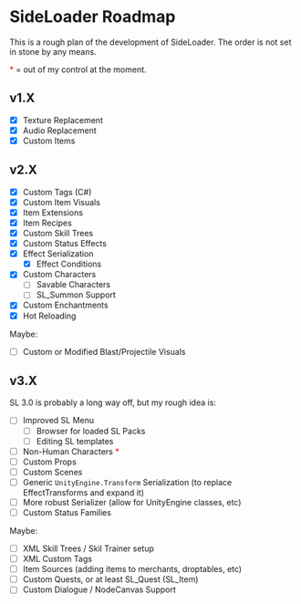 # SideLoader Roadmap
This is a rough plan of the development of SideLoader. The order is not set in stone by any means.

<span style="color:red">*</span> = out of my control at the moment.

## v1.X
- [x] Texture Replacement
- [x] Audio Replacement
- [x] Custom Items

## v2.X
- [x] Custom Tags (C#)
- [x] Custom Item Visuals
- [x] Item Extensions
- [x] Item Recipes
- [x] Custom Skill Trees
- [x] Custom Status Effects
- [x] Effect Serialization
  - [x] Effect Conditions
- [x] Custom Characters
  - [ ] Savable Characters
  - [ ] SL_Summon Support
- [x] Custom Enchantments
- [x] Hot Reloading

Maybe:
- [ ] Custom or Modified Blast/Projectile Visuals

## v3.X
SL 3.0 is probably a long way off, but my rough idea is:
- [ ] Improved SL Menu
  - [ ] Browser for loaded SL Packs
  - [ ] Editing SL templates
- [ ] Non-Human Characters <span style="color:red">*</span>
- [ ] Custom Props
- [ ] Custom Scenes
- [ ] Generic `UnityEngine.Transform` Serialization (to replace EffectTransforms and expand it)
- [ ] More robust Serializer (allow for UnityEngine classes, etc)
- [ ] Custom Status Families

Maybe:
- [ ] XML Skill Trees / Skil Trainer setup
- [ ] XML Custom Tags
- [ ] Item Sources (adding items to merchants, droptables, etc)
- [ ] Custom Quests, or at least SL_Quest (SL_Item)
- [ ] Custom Dialogue / NodeCanvas Support